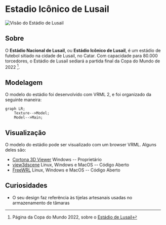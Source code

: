 # Estadio Icônico de Lusail

![Visão do Estádio de Lusail](https://www.qatar2022.qa/sites/default/files/2022-07/lusail-transparent.png)

## Sobre
O **Estádio Nacional de Lusail**, ou **Estádio Icônico de Lusail**, é um estádio de futebol sitiado na cidade de Lusail, no Catar. Com capacidade para 80.000 torcedores, o Estádio de Lusail sediará a partida final da Copa do Mundo de 2022 [^1].

## Modelagem
O modelo do estádio foi desenvolvido com VRML 2, e foi organizado da seguinte maneira: 

```mermaid
graph LR;
	Texture-->Model;
	Model-->Main;
```

## Visualização
O modelo do estádio pode ser visualizado com um browser VRML. Alguns deles são:

- [Cortona 3D Viewer](https://www.cortona3d.com/en/cortona3d-viewers-windows) Windows -- Proprietário
- [view3dscene](https://castle-engine.io/view3dscene.php) Linux, Windows e MacOS -- Código Aberto
- [FreeWRL](https://freewrl.sourceforge.io/) Linux, Windows e MacOS -- Código Aberto

## Curiosidades

- O seu design faz referência às tijelas artesanais usadas no armazenamento de tâmaras 

[^1]: Página da Copa do Mundo 2022, sobre o [Estádio de Lusail](https://www.qatar2022.qa/en/tournament/stadiums/lusail-stadium) 